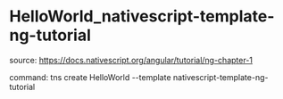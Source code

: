# HelloWorld_nativescript-template-ng-tutorial

source: https://docs.nativescript.org/angular/tutorial/ng-chapter-1

command: tns create HelloWorld --template nativescript-template-ng-tutorial
